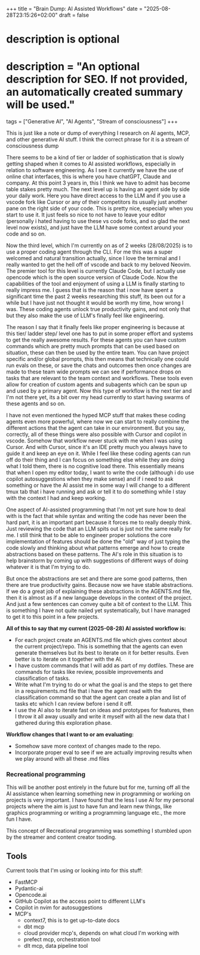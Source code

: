 +++
title = "Brain Dump: AI Assisted Workflows"
date = "2025-08-28T23:15:26+02:00"
draft = false

#
# description is optional
#
# description = "An optional description for SEO. If not provided, an automatically created summary will be used."

tags = ["Generative AI", "AI Agents", "Stream of consciousness"]
+++

This is just like a note or dump of everything I research on AI agents, MCP, and
other generative AI stuff. I think the correct phrase for it is a stream of
consciousness dump

There seems to be a kind of tier or ladder of sophistication that is slowly
getting shaped when it comes to AI assisted workflows, especially in relation to
software engineering. As I see it currently we have the use of online chat
interfaces, this is where you have chatGPT, Claude and company. At this point 3 years in,
this I think we have to admit has become table stakes pretty much. The next
level up is having an agent side by side your daily work. Here you have direct
access to the LLM and if you use a vscode fork like Cursor or any of their
competitors its usually just another pane on the right side of your code. This
is pretty nice, especially when you start to use it. It just feels so nice to
not have to leave your editor (personally i hated having to use these vs code
forks, and so glad the next level now exists), and just have the LLM have some
context around your code and so on. 

Now the third level, which I'm currently on as of 2 weeks (28/08/2025) is to use
a proper coding agent through the CLI. For me this was a super welcomed and
natural transition actually, since I love the terminal and I really wanted to
get the hell off of vscode and back to my beloved Neovim. The premier tool for
this level is currently Claude Code, but I actually use opencode which is the
open source version of Claude Code. Now the capabilities of the tool and
enjoyment of using a LLM is finally starting to really impress me. I guess that
is the reason that i now have spent a significant time the past 2 weeks
researching this stuff, its been out for a while but I have just not thought it
would be worth my time, how wrong I was. These coding agents unlock true
productivity gains, and not only that but they also make the use of LLM's
finally feel like engineering.

The reason I say that it finally feels like proper engineering is because at
this tier/ ladder step/ level one has to put in some proper effort and systems
to get the really awesome results. For these agents you can have custom commands
which are pretty much prompts that can be used based on situation, these can then
be used by the entire team. You can have project specific and/or global prompts,
this then means that technically one could run evals on these, or save the chats
and outcomes then once changes are made to these team wide prompts we can see if
performance drops on tasks that are relevant to the team context and workflows.
These tools even allow for creation of custom agents and subagents which can be
spun up and used by a primary agent. Now this type of workflow is the next tier
and I'm not there yet, its a bit over my head currently to start having swarms of
these agents and so on.

I have not even mentioned the hyped MCP stuff that makes these coding agents
even more powerful, where now we can start to really combine the different
actions that the agent can take in our environment. But you say, correctly,
all of these things were also possible with Cursor and copilot in vscode.
Somehow that workflow never stuck with me when I was using Cursor. And with
Cursor, since it's an IDE pretty much you always have to guide it and keep an eye
on it. While I feel like these coding agents can run off do their thing and I
can focus on something else while they are doing what I told them, there is no
cognitive load there. This essentially means that when I open my editor today, I
want to write the code (although i do use copilot autosuggestions when they make
sense) and if i need to ask something or have the AI assist me in some way I
will change to a different tmux tab that i have running and ask or tell it to do
something while I stay with the context I had and keep working.

One aspect of AI-assisted programming that I'm not yet sure how to deal with is the
fact that while syntax and writing the code has never been the hard part, it is
an important part because it forces me to really deeply think. Just reviewing the
code that an LLM spits out is just not the same really for me. I still think
that to be able to engineer proper solutions the core implementation of features
should be done the "old" way of just typing the code slowly and thinking about what
patterns emerge and how to create abstractions based on these patterns. The AI's
role in this situation is to help brainstorm by coming up with suggestions of
different ways of doing whatever it is that I'm trying to do.

But once the abstractions are set and there are some good patterns, then there
are true productivity gains. Because now we have stable abstractions. If we do a
great job of explaining these abstractions in the AGENTS.md file, then it is
almost as if a new language develops in the context of the project. And just a
few sentences can convey quite a bit of context to the LLM. This is something I
have not quite nailed yet systematically, but I have managed to get it to this
point in a few projects.

**All of this to say that my current (2025-08-28) AI assisted workflow is:**
- For each project create an AGENTS.md file which gives context about the current
project/repo. This is something that the agents can even generate themselves but
its best to iterate on it for better results. Even better is to iterate on it
together with the AI.
- I have custom commands that I will add as part of my dotfiles. These are
commands for tasks like review, possible improvements and classification of
tasks.
- Write what I'm trying to do or what the goal is and the steps to get there in a
requirements.md file that i have the agent read with the classification
command so that the agent can create a plan and list of tasks etc which I can
review before i send it off.
- I use the AI also to iterate fast on ideas and prototypes for features, then I
throw it all away usually and write it myself with all the new data that I
gathered during this exploration phase.

**Workflow changes that I want to or am evaluating:**
- Somehow save more context of changes made to the repo.
- Incorporate proper eval to see if we are actually improving results when we play
around with all these .md files



### Recreational programming
This will be another post entirely in the future but for me, turning off all
the AI assistance when learning something new in programming or working on 
projects is very important. I have found that the less I use AI for my personal
projects where the aim is just to have fun and learn new things, like graphics 
programming or writing a programming language etc., the more fun I have.

This concept of Recreational programming was something I stumbled upon by the
streamer and content creator tsoding. 


## Tools
Current tools that I'm using or looking into for this stuff:
- FastMCP
- Pydantic-ai
- Opencode.ai
- GitHub Copilot as the access point to different LLM's
- Copilot in nvim for autosuggestions
- MCP's
  - context7, this is to get up-to-date docs
  - dbt mcp
  - cloud provider mcp's, depends on what cloud I'm working with
  - prefect mcp, orchestration tool
  - dlt mcp, data pipeline tool
